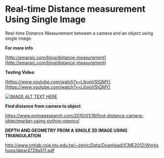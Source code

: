 # Real-time Distance measurement Using Single Image

Real-time Distance Measurement between a camera and an object using single image.


**For more info**

[http://emaraic.com/blog/distance-measurement](http://emaraic.com/blog/distance-measurement)


**Testing Video**

[https://www.youtube.com/watch?v=LjbvpVStQMY](https://www.youtube.com/watch?v=LjbvpVStQMY)

[![IMAGE ALT TEXT HERE](https://img.youtube.com/vi/LjbvpVStQMY/0.jpg)](https://www.youtube.com/watch?v=LjbvpVStQMY)

**Find distance from camera to object**

https://www.pyimagesearch.com/2015/01/19/find-distance-camera-objectmarker-using-python-opencv/

**DEPTH AND GEOMETRY FROM A SINGLE 2D IMAGE USING TRIANGULATION**

http://www.cmlab.csie.ntu.edu.tw/~zenic/Data/Download/ICME2012/Workshops/data/4729a511.pdf
